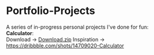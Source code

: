 # Portfolio-Projects
A series of in-progress personal projects I've done for fun:   
**Calculator**:   
Download -> [Download.zip](https://github.com/sddiaz/Portfolio-Projects/files/9586238/Download.zip)
Inspiration -> https://dribbble.com/shots/14709020-Calculator
